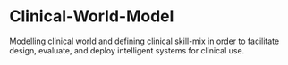 # Clinical-World-Model
Modelling clinical world and defining clinical skill-mix in order to facilitate design, evaluate, and deploy intelligent systems for clinical use. 
